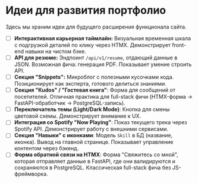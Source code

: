# Идеи для развития портфолио

Здесь мы храним идеи для будущего расширения функционала сайта.

- [ ] **Интерактивная карьерная таймлайн:** Визуальная временная шкала с подгрузкой деталей по клику через HTMX. Демонстрирует front-end навыки на чистом бэке.
- [ ] **API для резюме:** Эндпоинт `/api/v1/resume`, отдающий данные в JSON. Возможная фича: генерация PDF. Показывает умение строить API.
- [ ] **Секция "Snippets":** Микроблог с полезными кусочками кода. Позиционирует как эксперта, готового делиться знаниями.
- [ ] **Секция "Kudos" / "Гостевая книга"**: Форма для сообщений от посетителей. Отличная практика для full-stack фичи (HTMX-форма -> FastAPI-обработчик -> PostgreSQL-запись).
- [ ] **Переключатель темы (Light/Dark Mode)**: Кнопка для смены цветовой схемы. Демонстрирует внимание к UX.
- [ ] **Интеграция со Spotify "Now Playing"**: Показ текущего трека через Spotify API. Демонстрирует работу с внешними сервисами.
- [ ] **Секция "Навыки" с иконками**: Модель `Skill` в БД (название, иконка). Вывод на главной странице. Показывает управление контентом через бэкенд.
- [ ] **Форма обратной связи на HTMX**: Форма "Свяжитесь со мной", которая отправляет данные в FastAPI, где они валидируются и сохраняются в PostgreSQL. Классическая full-stack фича без JS-фреймворка.